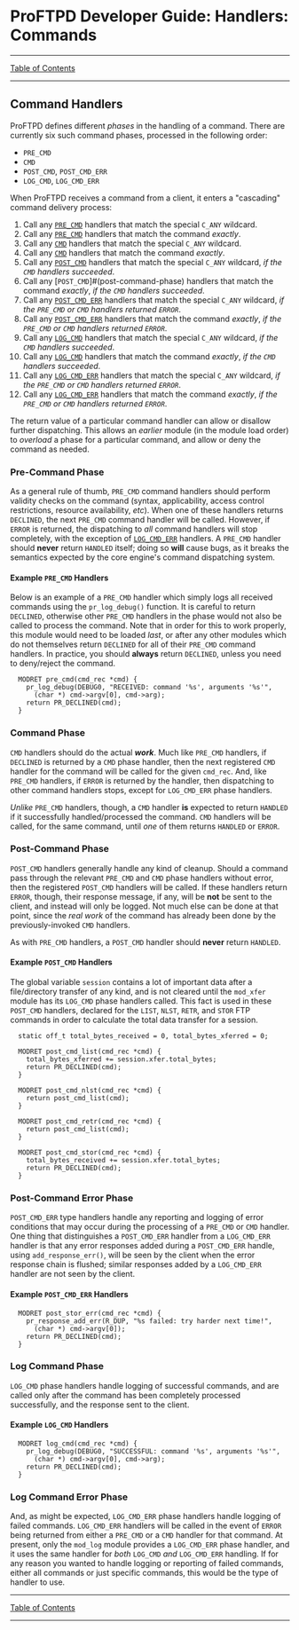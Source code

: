 # ProFTPD Developer Guide: Handlers: Commands

---

[Table of Contents](../toc.md)

---

## Command Handlers

ProFTPD defines different _phases_ in the handling of a command.  There are
currently six such command phases, processed in the following order:

* `PRE_CMD`
* `CMD`
* `POST_CMD`, `POST_CMD_ERR`
* `LOG_CMD`, `LOG_CMD_ERR`

When ProFTPD receives a command from a client, it enters a "cascading" command
delivery process:

1. Call any [`PRE_CMD`](#pre-command-phase) handlers that match the special
   `C_ANY` wildcard.
1. Call any [`PRE_CMD`](#pre-command-phase) handlers that match the command
   _exactly_.
1. Call any [`CMD`](#command-phase) handlers that match the special `C_ANY`
   wildcard.
1. Call any [`CMD`](#command-phase) handlers that match the command _exactly_.
1. Call any [`POST_CMD`](#post-command-phase) handlers that match the special
   `C_ANY` wildcard, _if the `CMD` handlers succeeded_.
1. Call any [`POST_CMD`]#(post-command-phase) handlers that match the command
   _exactly_, _if the `CMD` handlers succeeded_.
1. Call any [`POST_CMD_ERR`](#post-command-error-phase) handlers that match the
   special `C_ANY` wildcard, _if the `PRE_CMD` or `CMD` handlers returned
   `ERROR`_.
1. Call any [`POST_CMD_ERR`](#post-command-error-phase) handlers that match the
   command _exactly_, _if the `PRE_CMD` or `CMD` handlers returned `ERROR`_.
1. Call any [`LOG_CMD`](#log-command-phase) handlers that match the special
   `C_ANY` wildcard, _if the `CMD` handlers succeeded_.
1. Call any [`LOG_CMD`](#log-command-phase) handlers that match the command
   _exactly_, _if the `CMD` handlers succeeded_.
1. Call any [`LOG_CMD_ERR`](#log-command-error-phase) handlers that match the
   special `C_ANY` wildcard, _if the `PRE_CMD` or `CMD` handlers returned
   `ERROR`_.
1. Call any [`LOG_CMD_ERR`](#log-command-error-phase) handlers that match the
   command _exactly_, _if the `PRE_CMD` or `CMD` handlers returned `ERROR`_.

The return value of a particular command handler can allow or disallow further
dispatching.  This allows an _earlier_ module (in the module load order) to
_overload_ a phase for a particular command, and allow or deny the command as
needed.

### Pre-Command Phase

As a general rule of thumb, `PRE_CMD` command handlers should perform validity
checks on the command (syntax, applicability, access control restrictions,
resource availability, _etc_).  When one of these handlers returns `DECLINED`,
the next `PRE_CMD` command handler will be called.  However, if `ERROR` is
returned, the dispatching to _all_ command handlers will stop completely, with
the exception of [`LOG_CMD_ERR`](#log-command-error-phase) handlers.  A
`PRE_CMD` handler should **never** return `HANDLED` itself; doing so **will**
cause bugs, as it breaks the semantics expected by the core engine's command
dispatching system.

#### Example `PRE_CMD` Handlers

Below is an example of a `PRE_CMD` handler which simply logs all received
commands using the `pr_log_debug()` function.  It is careful to return
`DECLINED`, otherwise other `PRE_CMD` handlers in the phase would not also
be called to process the command.  Note that in order for this to work
properly, this module would need to be loaded _last_, or after any other
modules which do not themselves return `DECLINED` for all of their `PRE_CMD`
command handlers.  In practice, you should **always** return `DECLINED`, unless
you need to deny/reject the command.

```
  MODRET pre_cmd(cmd_rec *cmd) {
    pr_log_debug(DEBUG0, "RECEIVED: command '%s', arguments '%s'",
      (char *) cmd->argv[0], cmd->arg);
    return PR_DECLINED(cmd);
  }
```

### Command Phase

`CMD` handlers should do the actual _**work**_.  Much like `PRE_CMD` handlers,
if `DECLINED` is returned by a `CMD` phase handler, then the next registered
`CMD` handler for the command will be called for the given `cmd_rec`.  And,
like `PRE_CMD` handlers, if `ERROR` is returned by the handler, then dispatching
to other command handlers stops, except for `LOG_CMD_ERR` phase handlers.

_Unlike_ `PRE_CMD` handlers, though, a `CMD` handler **is** expected to return
`HANDLED` if it successfully handled/processed the command.  `CMD` handlers
will be called, for the same command, until _one_ of them returns `HANDLED`
or `ERROR`.

### Post-Command Phase

`POST_CMD` handlers generally handle any kind of cleanup.  Should a command
pass through the relevant `PRE_CMD` and `CMD` phase handlers without error,
then the registered `POST_CMD` handlers will be called.  If these handlers
return `ERROR`, though, their response message, if any, will be **not** be
sent to the client, and instead will only be logged.  Not much else can be
done at that point, since the _real work_ of the command has already been
done by the previously-invoked `CMD` handlers.

As with `PRE_CMD` handlers, a `POST_CMD` handler should **never** return
`HANDLED`.

#### Example `POST_CMD` Handlers

The global variable `session` contains a lot of important data after a
file/directory transfer of any kind, and is not cleared until the `mod_xfer`
module has its `LOG_CMD` phase handlers called.  This fact is used in these
`POST_CMD` handlers, declared for the `LIST`, `NLST`, `RETR`, and `STOR`
FTP commands in order to calculate the total data transfer for a session.

```
  static off_t total_bytes_received = 0, total_bytes_xferred = 0;

  MODRET post_cmd_list(cmd_rec *cmd) {
    total_bytes_xferred += session.xfer.total_bytes;
    return PR_DECLINED(cmd);
  }

  MODRET post_cmd_nlst(cmd_rec *cmd) {
    return post_cmd_list(cmd);
  }

  MODRET post_cmd_retr(cmd_rec *cmd) {
    return post_cmd_list(cmd);
  }

  MODRET post_cmd_stor(cmd_rec *cmd) {
    total_bytes_received += session.xfer.total_bytes;
    return PR_DECLINED(cmd);
  }
```

### Post-Command Error Phase

<code>POST_CMD_ERR</code> type handlers handle any reporting and logging
of error conditions that may occur during the processing of a
<code>PRE_CMD</code> or <code>CMD</code> handler.  One thing that distinguishes
a <code>POST_CMD_ERR</code> handler from a <code>LOG_CMD_ERR</code> handler
is that any error responses added during a <code>POST_CMD_ERR</code> handle,
using <code>add_response_err()</code>, will be seen by the client when the
error response chain is flushed; similar responses added by a
<code>LOG_CMD_ERR</code> handler are not seen by the client.

#### Example `POST_CMD_ERR` Handlers

```
  MODRET post_stor_err(cmd_rec *cmd) {
    pr_response_add_err(R_DUP, "%s failed: try harder next time!",
      (char *) cmd->argv[0]);
    return PR_DECLINED(cmd);
  }
```

### Log Command Phase

`LOG_CMD` phase handlers handle logging of successful commands, and are
called only after the command has been completely processed successfully, and
the response sent to the client.

#### Example `LOG_CMD` Handlers

```
  MODRET log_cmd(cmd_rec *cmd) {
    pr_log_debug(DEBUG0, "SUCCESSFUL: command '%s', arguments '%s'",
      (char *) cmd->argv[0], cmd->arg);
    return PR_DECLINED(cmd);
  }
```

### Log Command Error Phase

And, as might be expected, `LOG_CMD_ERR` phase handlers handle logging of
failed commands.  `LOG_CMD_ERR` handlers will be called in the event of
`ERROR` being returned from either a `PRE_CMD` or a `CMD` handler for that
command.  At present, only the `mod_log` module provides a `LOG_CMD_ERR` phase
handler, and it uses the same handler for _both_ `LOG_CMD` _and_ `LOG_CMD_ERR`
handling.  If for any reason you wanted to handle logging or reporting of
failed commands, either all commands or just specific commands, this would be
the type of handler to use.

---

[Table of Contents](../toc.md)

---


